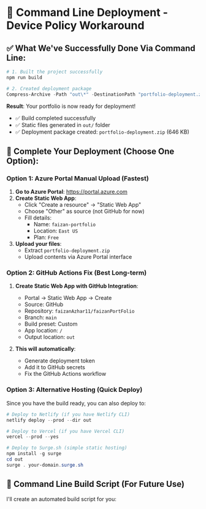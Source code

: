 # 🚀 Command Line Deployment - Device Policy Workaround

## ✅ What We've Successfully Done Via Command Line:

```powershell
# 1. Built the project successfully
npm run build

# 2. Created deployment package
Compress-Archive -Path "out\*" -DestinationPath "portfolio-deployment.zip" -Force
```

**Result**: Your portfolio is now ready for deployment! 
- ✅ Build completed successfully
- ✅ Static files generated in `out/` folder
- ✅ Deployment package created: `portfolio-deployment.zip` (646 KB)

## 🎯 Complete Your Deployment (Choose One Option):

### Option 1: Azure Portal Manual Upload (Fastest)
1. **Go to Azure Portal**: https://portal.azure.com
2. **Create Static Web App**:
   - Click "Create a resource" → "Static Web App"
   - Choose "Other" as source (not GitHub for now)
   - Fill details:
     - Name: `faizan-portfolio`
     - Location: `East US`
     - Plan: `Free`
3. **Upload your files**:
   - Extract `portfolio-deployment.zip`
   - Upload contents via Azure Portal interface

### Option 2: GitHub Actions Fix (Best Long-term)
1. **Create Static Web App with GitHub Integration**:
   - Portal → Static Web App → Create
   - Source: GitHub
   - Repository: `faizanAzhar11/faizanPortFolio`
   - Branch: `main`
   - Build preset: Custom
   - App location: `/`
   - Output location: `out`

2. **This will automatically**:
   - Generate deployment token
   - Add it to GitHub secrets
   - Fix the GitHub Actions workflow

### Option 3: Alternative Hosting (Quick Deploy)
Since you have the build ready, you can also deploy to:

```powershell
# Deploy to Netlify (if you have Netlify CLI)
netlify deploy --prod --dir out

# Deploy to Vercel (if you have Vercel CLI)
vercel --prod --yes

# Deploy to Surge.sh (simple static hosting)
npm install -g surge
cd out
surge . your-domain.surge.sh
```

## 🔧 Command Line Build Script (For Future Use)

I'll create an automated build script for you:

